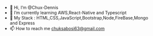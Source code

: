 - 👋 Hi, I’m @Chux-Dennis
- 🌱 I’m currently learning AWS,React-Native and Typescript
- 💞️ My Stack : HTML,CSS,JavaScript,Bootstrap,Node,FireBase,Mongo and Express
- 📫 How to reach me chuksabosi63@gmail.com

<!---
Chux-Dennis/Chux-Dennis is a ✨ special ✨ repository because its `README.md` (this file) appears on your GitHub profile.
You can click the Preview link to take a look at your changes.
--->
